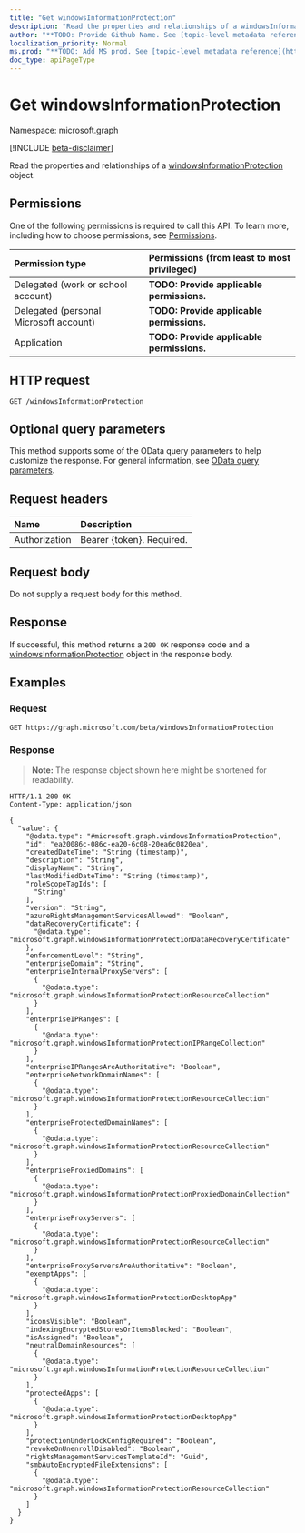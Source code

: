 ```yaml
---
title: "Get windowsInformationProtection"
description: "Read the properties and relationships of a windowsInformationProtection object."
author: "**TODO: Provide Github Name. See [topic-level metadata reference](https://msgo.azurewebsites.net/add/document/guidelines/metadata.html#topic-level-metadata)**"
localization_priority: Normal
ms.prod: "**TODO: Add MS prod. See [topic-level metadata reference](https://msgo.azurewebsites.net/add/document/guidelines/metadata.html#topic-level-metadata)**"
doc_type: apiPageType
---
```


# Get windowsInformationProtection
Namespace: microsoft.graph

[!INCLUDE [beta-disclaimer](../../includes/beta-disclaimer.md)]

Read the properties and relationships of a [windowsInformationProtection](../resources/windowsinformationprotection.md) object.

## Permissions
One of the following permissions is required to call this API. To learn more, including how to choose permissions, see [Permissions](/graph/permissions-reference).

|Permission type|Permissions (from least to most privileged)|
|:---|:---|
|Delegated (work or school account)|**TODO: Provide applicable permissions.**|
|Delegated (personal Microsoft account)|**TODO: Provide applicable permissions.**|
|Application|**TODO: Provide applicable permissions.**|

## HTTP request

<!-- {
  "blockType": "ignored"
}
-->
``` http
GET /windowsInformationProtection
```

## Optional query parameters
This method supports some of the OData query parameters to help customize the response. For general information, see [OData query parameters](/graph/query-parameters).

## Request headers
|Name|Description|
|:---|:---|
|Authorization|Bearer {token}. Required.|

## Request body
Do not supply a request body for this method.

## Response

If successful, this method returns a `200 OK` response code and a [windowsInformationProtection](../resources/windowsinformationprotection.md) object in the response body.

## Examples

### Request
<!-- {
  "blockType": "request",
  "name": "get_windowsinformationprotection"
}
-->
``` http
GET https://graph.microsoft.com/beta/windowsInformationProtection
```


### Response
>**Note:** The response object shown here might be shortened for readability.
<!-- {
  "blockType": "response",
  "truncated": true,
  "@odata.type": "microsoft.graph.windowsInformationProtection"
}
-->
``` http
HTTP/1.1 200 OK
Content-Type: application/json

{
  "value": {
    "@odata.type": "#microsoft.graph.windowsInformationProtection",
    "id": "ea20086c-086c-ea20-6c08-20ea6c0820ea",
    "createdDateTime": "String (timestamp)",
    "description": "String",
    "displayName": "String",
    "lastModifiedDateTime": "String (timestamp)",
    "roleScopeTagIds": [
      "String"
    ],
    "version": "String",
    "azureRightsManagementServicesAllowed": "Boolean",
    "dataRecoveryCertificate": {
      "@odata.type": "microsoft.graph.windowsInformationProtectionDataRecoveryCertificate"
    },
    "enforcementLevel": "String",
    "enterpriseDomain": "String",
    "enterpriseInternalProxyServers": [
      {
        "@odata.type": "microsoft.graph.windowsInformationProtectionResourceCollection"
      }
    ],
    "enterpriseIPRanges": [
      {
        "@odata.type": "microsoft.graph.windowsInformationProtectionIPRangeCollection"
      }
    ],
    "enterpriseIPRangesAreAuthoritative": "Boolean",
    "enterpriseNetworkDomainNames": [
      {
        "@odata.type": "microsoft.graph.windowsInformationProtectionResourceCollection"
      }
    ],
    "enterpriseProtectedDomainNames": [
      {
        "@odata.type": "microsoft.graph.windowsInformationProtectionResourceCollection"
      }
    ],
    "enterpriseProxiedDomains": [
      {
        "@odata.type": "microsoft.graph.windowsInformationProtectionProxiedDomainCollection"
      }
    ],
    "enterpriseProxyServers": [
      {
        "@odata.type": "microsoft.graph.windowsInformationProtectionResourceCollection"
      }
    ],
    "enterpriseProxyServersAreAuthoritative": "Boolean",
    "exemptApps": [
      {
        "@odata.type": "microsoft.graph.windowsInformationProtectionDesktopApp"
      }
    ],
    "iconsVisible": "Boolean",
    "indexingEncryptedStoresOrItemsBlocked": "Boolean",
    "isAssigned": "Boolean",
    "neutralDomainResources": [
      {
        "@odata.type": "microsoft.graph.windowsInformationProtectionResourceCollection"
      }
    ],
    "protectedApps": [
      {
        "@odata.type": "microsoft.graph.windowsInformationProtectionDesktopApp"
      }
    ],
    "protectionUnderLockConfigRequired": "Boolean",
    "revokeOnUnenrollDisabled": "Boolean",
    "rightsManagementServicesTemplateId": "Guid",
    "smbAutoEncryptedFileExtensions": [
      {
        "@odata.type": "microsoft.graph.windowsInformationProtectionResourceCollection"
      }
    ]
  }
}
```

